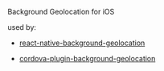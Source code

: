 Background Geolocation for iOS

used by:

- [react-native-background-geolocation](https://github.com/mauron85/react-native-background-geolocation)

- [cordova-plugin-background-geolocation](https://github.com/mauron85/cordova-plugin-background-geolocation)
